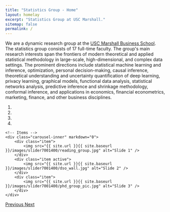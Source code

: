 ```yaml
---
title: "Statistics Group - Home"
layout: homelay
excerpt: "Statistics Group at USC Marshall."
sitemap: false
permalink: /
---
```



We are a dynamic research group at the [USC Marshall Business School](https://www.marshall.usc.edu/). The statistics group consists of 17 full-time faculty. The group's main research interests span the frontiers of modern theoretical and applied statistical methodology in large-scale, high-dimensional, and complex data settings. The prominent directions include statistical machine learning and inference, optimization, personal decision-making, causal inference, theoretical understanding and uncertainty quantification of deep learning, privacy learning, graphical models, functional data analysis, statistical networks analysis, predictive inference and shrinkage methodology, conformal inference, and applications in economics, financial econometrics, marketing, finance, and other business disciplines.
 


<div markdown="0" id="carousel" class="carousel slide" data-ride="carousel" data-interval="4000" data-pause="hover" >
    <!-- Menu -->
    <ol class="carousel-indicators">
        <li data-target="#carousel" data-slide-to="0" class="active"></li>
        <li data-target="#carousel" data-slide-to="1"></li>
        <li data-target="#carousel" data-slide-to="2"></li>
        <li data-target="#carousel" data-slide-to="3"></li>
    </ol>

    <!-- Items -->
    <div class="carousel-inner" markdown="0">
        <div class="item">
            <img src="{{ site.url }}{{ site.baseurl }}/images/slider7001400/reading_group.jpg" alt="Slide 1" />
        </div>
        <div class="item active">
            <img src="{{ site.url }}{{ site.baseurl }}/images/slider7001400/dso_wall.jpg" alt="Slide 2" />
        </div>
        <div class="item">
            <img src="{{ site.url }}{{ site.baseurl }}/images/slider7001400/phd_group_pic.jpg" alt="Slide 3" />
        </div>
    </div>
  <a class="left carousel-control" href="#carousel" role="button" data-slide="prev">
    <span class="glyphicon glyphicon-chevron-left" aria-hidden="true"></span>
    <span class="sr-only">Previous</span>
  </a>
  <a class="right carousel-control" href="#carousel" role="button" data-slide="next">
    <span class="glyphicon glyphicon-chevron-right" aria-hidden="true"></span>
    <span class="sr-only">Next</span>
  </a>
</div>





